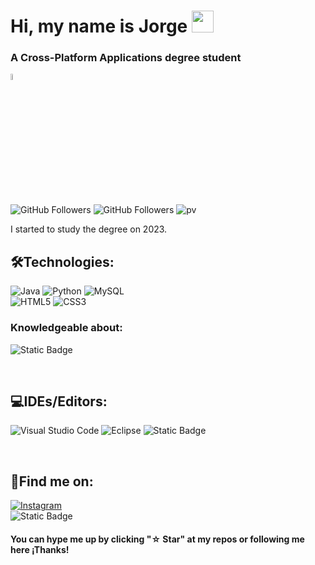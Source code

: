 #  Hi, my name is Jorge <img src="https://github.com/TheDudeThatCode/TheDudeThatCode/blob/master/Assets/Hi.gif" width="35" />
### A Cross-Platform Applications degree student
<img src="https://lh3.googleusercontent.com/a/ACg8ocLemYEQN03oHwGTp0qab3BDW6AaJqLzAr7QA6IcZyepptU=s270-c-no" alt="Imagen de perfil" style="width: 5%;">


![GitHub Followers](https://img.shields.io/github/followers/jotaaloud?style=social)
![GitHub Followers](https://img.shields.io/github/stars/jotaaloud?style=social)
![pv](https://pageview.vercel.app/?github_user=jotaaloud)

I started to study the degree on 2023.

## 🛠️Technologies:

![Java](https://img.shields.io/badge/java-%23ED8B00.svg?style=for-the-badge&logo=openjdk&logoColor=white)
![Python](https://img.shields.io/badge/python-3670A0?style=for-the-badge&logo=python&logoColor=ffdd54)
![MySQL](https://img.shields.io/badge/mysql-%2300f.svg?style=for-the-badge&logo=mysql&logoColor=white)
</br>
![HTML5](https://img.shields.io/badge/html5-%23E34F26.svg?style=for-the-badge&logo=html5&logoColor=white)
![CSS3](https://img.shields.io/badge/css3-%231572B6.svg?style=for-the-badge&logo=css3&logoColor=white)
### Knowledgeable about:
![Static Badge](https://img.shields.io/badge/Swing-%23FFFFFF?style=flat&logo=Java&labelColor=%23F89820&color=%23F89820)

</br>

## 💻IDEs/Editors:
![Visual Studio Code](https://img.shields.io/badge/Visual%20Studio%20Code-0078d7.svg?style=for-the-badge&logo=visual-studio-code&logoColor=white)
![Eclipse](https://img.shields.io/badge/Eclipse-FE7A16.svg?style=for-the-badge&logo=Eclipse&logoColor=white)
![Static Badge](https://img.shields.io/badge/Java%20WindowBuilder-%23FFFFFF?style=flat&logo=Java&labelColor=%232C2255&color=%232C2255)



</br>


## 🔗Find me on:

[![Instagram](https://img.shields.io/badge/Instagram-@jotaa__loud-E4405F?style=for-the-badge&logo=instagram&logoColor=white&labelColor=101010)](https://www.instagram.com/jotaa_loud?utm_source=qr)
</br>
![Static Badge](https://img.shields.io/badge/GMAIL-jorgevarelazamora%40gmail.com-%23FFFFFF?style=for-the-badge&logo=Gmail&logoColor=%23FFFFFF&labelColor=%23EA4335&color=%23EA4335&link=mailto%3Ajorgevarelazamora%40gmail.com)


#### You can hype me up by clicking "☆ Star" at my repos or following me here ¡Thanks!
